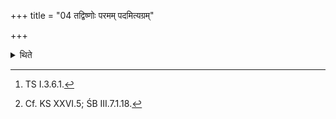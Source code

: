 +++
title = "04 तद्विष्णोः परमम् पदमित्यग्रम्"

+++

<details><summary>थिते</summary>

4. With tadviṣṇoḥ paramaṁ padam...[^1] he looks at the top (of the post)[^2]; he orders (the Hotr̥): "Do you recite for the sacrificial post being wound around” or “Do you recite for the (sacrificial post) being wound around.”  

[^1]: TS I.3.6.1.   

[^2]: Cf. KS XXVI.5; ŚB III.7.1.18.
</details>
